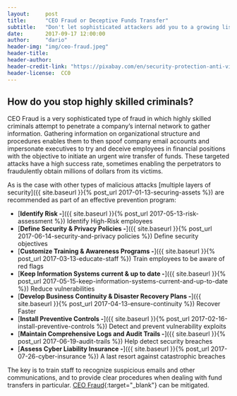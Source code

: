 ```yaml
---
layout:     post
title:      "CEO Fraud or Deceptive Funds Transfer"
subtitle:   "Don't let sophisticated attackers add you to a growing list of victims."
date:       2017-09-17 12:00:00
author:     "dario"
header-img: "img/ceo-fraud.jpeg"
header-title:
header-author:
header-credit-link: "https://pixabay.com/en/security-protection-anti-virus-265130/"
header-license:  CC0
---
```


## How do you stop highly skilled criminals?
CEO Fraud is a very sophisticated type of fraud in which highly skilled criminals attempt to penetrate a company’s internal network to gather information. Gathering information on organizational structure and procedures enables them to then spoof company email accounts and impersonate executives to try and deceive employees in financial positions with the objective to initiate an urgent wire transfer of funds. These targeted attacks have a high success rate, sometimes enabling the perpetrators to fraudulently obtain millions of dollars from its victims.

As is the case with other types of malicious attacks [multiple layers of security]({{ site.baseurl }}{% post_url 2017-01-13-securing-assets %}) are recommended as part of an effective prevention program:

* [**Identify Risk -**]({{ site.baseurl }}{% post_url 2017-05-13-risk-assessment %})
	Identify High-Risk employees
* [**Define Security & Privacy Policies -**]({{ site.baseurl }}{% post_url 2017-06-14-security-and-privacy policies %}) Define security objectives
* [**Customize Training & Awareness Programs -**]({{ site.baseurl }}{% post_url 2017-03-13-educate-staff %})
Train employees to be aware of red flags
* [**Keep Information Systems current & up to date -**]({{ site.baseurl }}{% post_url 2017-05-15-keep-information-systems-current-and-up-to-date %}) Reduce vulnerabilities
* [**Develop Business Continuity & Disaster Recovery Plans -**]({{ site.baseurl }}{% post_url 2017-04-13-ensure-continuity %}) Recover Faster
* [**Install Preventive Controls -**]({{ site.baseurl }}{% post_url 2017-02-16-install-preventive-controls %}) Detect and prevent vulnerability exploits
* [**Maintain Comprehensive Logs and Audit Trails -**]({{ site.baseurl }}{% post_url 2017-06-19-audit-trails %}) Help detect security breaches
* [**Assess Cyber Liability Insurance -**]({{ site.baseurl }}{% post_url 2017-07-26-cyber-insurance %}) A last resort against catastrophic breaches

The key is to train staff to recognize suspicious emails and other communications, and to provide clear procedures when dealing with fund transfers in particular. [CEO Fraud](https://www.canada.ca/en/competition-bureau/news/2017/06/show_them_who_s_thebossshutdownthefakeceoscam.html){:target="_blank"} can be mitigated.
